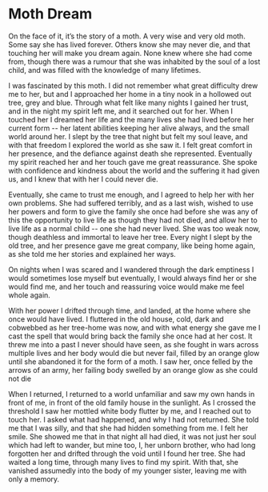 # Moth Dream

On the face of it, it’s the story of a moth. A very wise and very old moth. Some say she has lived forever. Others know she may never die, and that touching her will make you dream again. None knew where she had come from, though there was a rumour that she was inhabited by the soul of a lost child, and was filled with the knowledge of many lifetimes.

I was fascinated by this moth. I did not remember what great difficulty drew me to her, but and I approached her home in a tiny nook in a hollowed out tree, grey and blue. Through what felt like many nights I gained her trust, and in the night my spirit left me, and it searched out for her. When I touched her I dreamed her life and the many lives she had lived before her current form -- her latent abilities keeping her alive always, and the small world around her. I slept by the tree that night but felt my soul leave, and with that freedom I explored the world as she saw it. I felt great comfort in her presence, and the defiance against death she represented. Eventually my spirit reached her and her touch gave me great reassurance. She spoke with confidence and kindness about the world and the suffering it had given us, and I knew that with her I could never die.

Eventually, she came to trust me enough, and I agreed to help her with her own problems. She had suffered terribly, and as a last wish, wished to use her powers and form to give the family she once had before she was any of this the opportunity to live life as though they had not died, and allow her to live life as a normal child -- one she had never lived. She was too weak now, though deathless and immortal to leave her tree. Every night I slept by the old tree, and her presence gave me great company, like being home again, as she told me her stories and explained her ways.

On nights when I was scared and I wandered through the dark emptiness I would sometimes lose myself but eventually, I would always find her or she would find me, and her touch and reassuring voice would make me feel whole again.

With her power I drifted through time, and landed, at the home where she once would have lived. I fluttered in the old house, cold, dark and cobwebbed as her tree-home was now, and with what energy she gave me I cast the spell that would bring back the family she once had at her cost. It threw me into a past I never should have seen, as she fought in wars across multiple lives and her body would die but never fail, filled by an orange glow until she abandoned it for the form of a moth. I saw her, once felled by the arrows of an army, her failing body swelled by an orange glow as she could not die

When I returned, I returned to a world unfamiliar and saw my own hands in front of me, in front of the old family house in the sunlight. As I crossed the threshold I saw her mottled white body flutter by me, and I reached out to touch her. I asked what had happened, and why I had not returned. She told me that I was silly, and that she had hidden something from me. I felt her smile. She showed me that in that night all had died, it was not just her soul which had left to wander, but mine too, I, her unborn brother, who had long forgotten her and drifted through the void until I found her tree. She had waited a long time, through many lives to find my spirit. With that, she vanished assumedly into the body of my younger sister, leaving me with only a memory.
